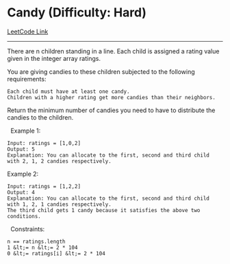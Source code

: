 # Candy (Difficulty: Hard)

[LeetCode Link](https://leetcode.com/problems/candy/)

---

There are n children standing in a line. Each child is assigned a rating value given in the integer array ratings.

You are giving candies to these children subjected to the following requirements:


	Each child must have at least one candy.
	Children with a higher rating get more candies than their neighbors.


Return the minimum number of candies you need to have to distribute the candies to the children.

&nbsp;
Example 1:

```
Input: ratings = [1,0,2]
Output: 5
Explanation: You can allocate to the first, second and third child with 2, 1, 2 candies respectively.
```

Example 2:

```
Input: ratings = [1,2,2]
Output: 4
Explanation: You can allocate to the first, second and third child with 1, 2, 1 candies respectively.
The third child gets 1 candy because it satisfies the above two conditions.
```

&nbsp;
Constraints:


	n == ratings.length
	1 &lt;= n &lt;= 2 * 104
	0 &lt;= ratings[i] &lt;= 2 * 104


